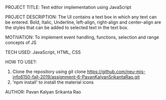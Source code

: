 PROJECT TITLE:
Text editor implementation using JavaScript

PROJECT DESCRIPTION:
The UI contains a text box in which any text can be entered. Bold, Italic, Underline, left-align, right-align and center-align are the styles that can be added to selected text in the text box.  

MOTIVATION:
To implement event handling, functions, selection and range concepts of JS

TECH USED:
JavaScript, HTML, CSS

HOW TO USE?:
1. Clone the repository using git clone https://github.com/neu-mis-info6150-fall-2019/assignment-6-PavanKalyanSrikantaRao.git
2. 'npm install' to install the material icons

AUTHOR:
Pavan Kalyan Srikanta Rao